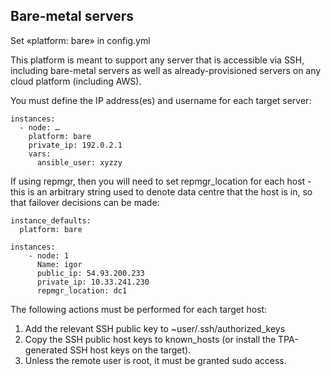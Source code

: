 Bare-metal servers
------------------

Set «platform: bare» in config.yml

This platform is meant to support any server that is accessible via SSH,
including bare-metal servers as well as already-provisioned servers on
any cloud platform (including AWS).

You must define the IP address(es) and username for each target server:

```
instances:
  - node: …
    platform: bare
    private_ip: 192.0.2.1
    vars:
      ansible_user: xyzzy
```
If using repmgr, then you will need to set repmgr_location for each host - this is an arbitrary string used to denote data centre that the host is in, so that failover decisions can be made:
```
instance_defaults:
  platform: bare

instances:
    - node: 1
      Name: igor
      public_ip: 54.93.200.233
      private_ip: 10.33.241.230
      repmgr_location: dc1
```
The following actions must be performed for each target host:

1. Add the relevant SSH public key to ~user/.ssh/authorized_keys
2. Copy the SSH public host keys to known_hosts (or install the
   TPA-generated SSH host keys on the target).
3. Unless the remote user is root, it must be granted sudo access.
